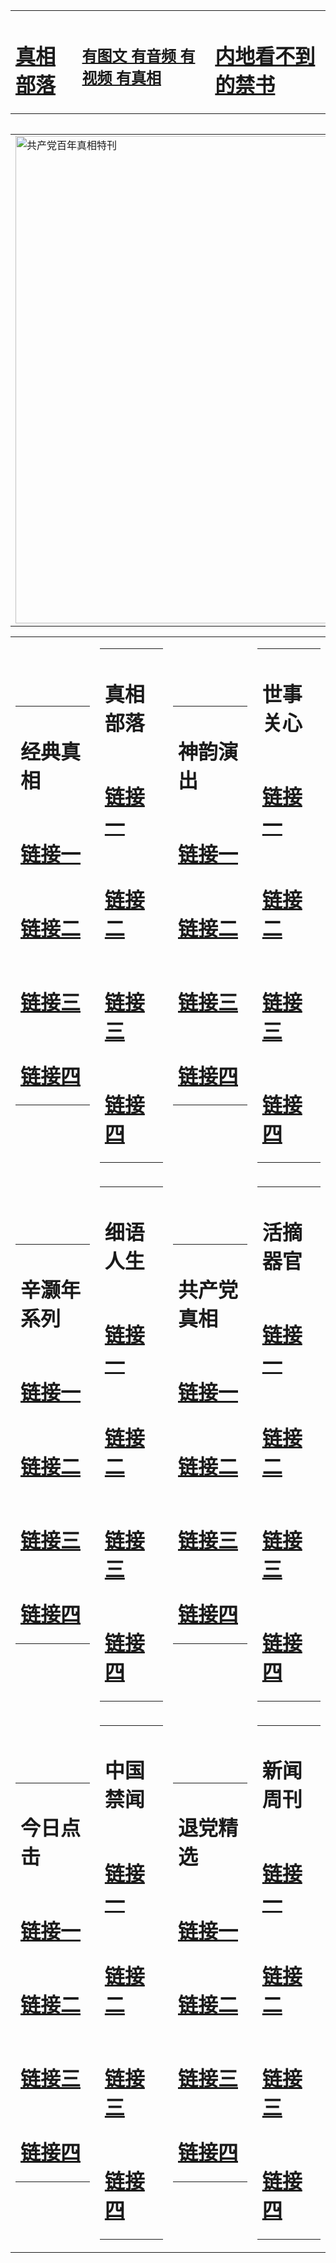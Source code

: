 <table><tr><td><H1><a href="http://t.cn/RXHdyXI">真相部落</a></H1></td><td><H2><a href="http://t.cn/RXHdU4U">有图文 有音频 有视频 有真相</a></H2><td><H1><a href="http://t.cn/RXHd4ZZ"> 内地看不到的禁书</a></H1></td></table><table><table><tr><td><a href="http://t.cn/RXHd4rY"><img src="http://4891.u55.step4dj.com/zx/bngcd/gcdbnzx.jpg" width="780"  border="0" alt="共产党百年真相特刊"></a></td></tr></table><table><tr><td><table><tr><td ><h1>经典真相</h1></td></tr><tr><td><h1>  <a href="http://t.cn/RXHdy6A" target=_blank>链接一</a>  </h1></td></tr><tr><td><h1>  <a href="http://t.cn/RXHdyaa" target=_blank>链接二</a>  </h1></td></tr><tr><td><h1>  <a href="http://t.cn/RXHdyoA" target=_blank>链接三</a>  </h1></td></tr><tr><td><h1>  <a href="http://po.st/heXF5s" target=_blank>链接四</a>  </h1></td></tr></table></td><td><table><tr><td ><h1>真相部落</h1></td></tr><tr><td><h1>  <a href="http://t.cn/RXHdyEI" target=_blank>链接一</a>  </h1></td></tr><tr><td><h1>  <a href="http://t.cn/RXHdyuv" target=_blank>链接二</a>  </h1></td></tr><tr><td><h1>  <a href="http://t.cn/RXHdy13" target=_blank>链接三</a>  </h1></td></tr><tr><td><h1>  <a href="http://po.st/YjytjP" target=_blank>链接四</a>  </h1></td></tr></table></td><td><table><tr><td ><h1>神韵演出</h1></td></tr><tr><td><h1>  <a href="http://t.cn/RXHdULJ" target=_blank>链接一</a>  </h1></td></tr><tr><td><h1>  <a href="http://t.cn/RXHdUGY" target=_blank>链接二</a>  </h1></td></tr><tr><td><h1>  <a href="http://t.cn/RXHdUtW" target=_blank>链接三</a>  </h1></td></tr><tr><td><h1>  <a href="http://po.st/UggNgO" target=_blank>链接四</a>  </h1></td></tr></table></td><td><table><tr><td ><h1>世事关心</h1></td></tr><tr><td><h1>  <a href="http://t.cn/RXHdUlq" target=_blank>链接一</a>  </h1></td></tr><tr><td><h1>  <a href="http://t.cn/RXHdwK8" target=_blank>链接二</a>  </h1></td></tr><tr><td><h1>  <a href="http://t.cn/RXHdUQ6" target=_blank>链接三</a>  </h1></td></tr><tr><td><h1>  <a href="http://po.st/GhAG0R" target=_blank>链接四</a>  </h1></td></tr></table></td></tr><tr><td><table><tr><td ><h1>辛灏年系列</h1></td></tr><tr><td><h1>  <a href="http://t.cn/RXHd4hW" target=_blank>链接一</a>  </h1></td></tr><tr><td><h1>  <a href="http://t.cn/RXHdw3j" target=_blank>链接二</a>  </h1></td></tr><tr><td><h1>  <a href="http://po.st/Ysm5mP" target=_blank>链接三</a>  </h1></td></tr><tr><td><h1>  <a href="http://po.st/1eqyxE" target=_blank>链接四</a>  </h1></td></tr></table></td><td><table><tr><td ><h1>细语人生</h1></td></tr><tr><td><h1>  <a href="http://t.cn/RXHd4Sb" target=_blank>链接一</a>  </h1></td></tr><tr><td><h1>  <a href="http://t.cn/RXHd4KR" target=_blank>链接二</a>  </h1></td></tr><tr><td><h1>  <a href="http://po.st/jnVfDV" target=_blank>链接三</a>  </h1></td></tr><tr><td><h1>  <a href="http://po.st/uC7wJQ" target=_blank>链接四</a>  </h1></td></tr></table></td><td><table><tr><td ><h1>共产党真相</h1></td></tr><tr><td><h1>  <a href="http://t.cn/RXHd4rY" target=_blank>链接一</a>  </h1></td></tr><tr><td><h1>  <a href="http://t.cn/RXHd4Ds" target=_blank>链接二</a>  </h1></td></tr><tr><td><h1>  <a href="http://po.st/CfdQRY" target=_blank>链接三</a>  </h1></td></tr><tr><td><h1>  <a href="http://t.cn/RXHdb4w" target=_blank>链接四</a>  </h1></td></tr></table></td><td><table><tr><td ><h1>活摘器官</h1></td></tr><tr><td><h1>  <a href="http://t.cn/RXHdbf0" target=_blank>链接一</a>  </h1></td></tr><tr><td><h1>  <a href="http://t.cn/RXHdbf0" target=_blank>链接二</a>  </h1></td></tr><tr><td><h1>  <a href="http://po.st/yWOKZM" target=_blank>链接三</a>  </h1></td></tr><tr><td><h1>  <a href="http://t.cn/RXHdbK9" target=_blank>链接四</a>  </h1></td></tr></table></td></tr><tr><td><table><tr><td ><h1>今日点击</h1></td></tr><tr><td><h1>  <a href="http://t.cn/RXHdbl1" target=_blank>链接一</a>  </h1></td></tr><tr><td><h1>  <a href="http://t.cn/RXHdbTq" target=_blank>链接二</a>  </h1></td></tr><tr><td><h1>  <a href="http://po.st/tCRsKK" target=_blank>链接三</a>  </h1></td></tr><tr><td><h1>  <a href="http://t.cn/RXHdbdc" target=_blank>链接四</a>  </h1></td></tr></table></td><td><table><tr><td ><h1>中国禁闻</h1></td></tr><tr><td><h1>  <a href="http://t.cn/RXHd2g9" target=_blank>链接一</a>  </h1></td></tr><tr><td><h1>  <a href="http://t.cn/RXHd2g9" target=_blank>链接二</a>  </h1></td></tr><tr><td><h1>  <a href="http://po.st/Z3IGi5" target=_blank>链接三</a>  </h1></td></tr><tr><td><h1>  <a href="http://t.cn/RXHdGc6" target=_blank>链接四</a>  </h1></td></tr></table></td><td><table><tr><td ><h1>退党精选</h1></td></tr><tr><td><h1>  <a href="http://t.cn/RXHdGX4" target=_blank>链接一</a>  </h1></td></tr><tr><td><h1>  <a href="http://t.cn/RXHdGoP" target=_blank>链接二</a>  </h1></td></tr><tr><td><h1>  <a href="http://po.st/QTehVI" target=_blank>链接三</a>  </h1></td></tr><tr><td><h1>  <a href="http://t.cn/RXHdLfd" target=_blank>链接四</a>  </h1></td></tr></table></td><td><table><tr><td ><h1>新闻周刊</h1></td></tr><tr><td><h1>  <a href="http://t.cn/RXHdGB2" target=_blank>链接一</a>  </h1></td></tr><tr><td><h1>  <a href="http://t.cn/RXHdGdn" target=_blank>链接二</a>  </h1></td></tr><tr><td><h1>  <a href="http://po.st/TUA00O" target=_blank>链接三</a>  </h1></td></tr><tr><td><h1>  <a href="http://po.st/DaZTWn" target=_blank>链接四</a>  </h1></td></tr></table></td></tr></table>
